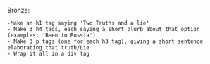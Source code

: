 Bronze: 

    -Make an h1 tag saying 'Two Truths and a lie' 
    - Make 3 h4 tags, each saying a short blurb about that option (examples: 'Been to Russia')
    - Make 3 p tags (one for each h3 tag), giving a short sentence elaborating that truth/Lie 
    - Wrap it all in a div tag  